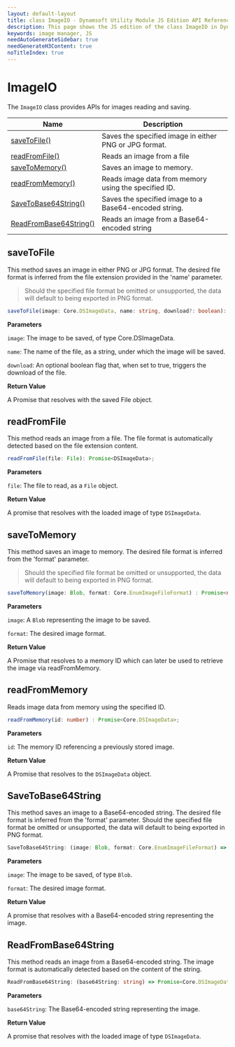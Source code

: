 ```yaml
---
layout: default-layout
title: class ImageIO - Dynamsoft Utility Module JS Edition API Reference
description: This page shows the JS edition of the class ImageIO in Dynamsoft Utility Module.
keywords: image manager, JS
needAutoGenerateSidebar: true
needGenerateH3Content: true
noTitleIndex: true
---
```


# ImageIO

The `ImageIO` class provides APIs for images reading and saving.

| Name                                | Description                                                    |
| ----------------------------------- | -------------------------------------------------------------- |
| [saveToFile()](#savetofile)         | Saves the specified image in either PNG or JPG format.         |
| [readFromFile()](#readfromfile)     | Reads an image from a file                                     |
| [saveToMemory()](#savetomemory)     | Saves an image to memory.                                      |
| [readFromMemory()](#readfrommemory) | Reads image data from memory using the specified ID.           |
| [SaveToBase64String()](#savetobase64string)         | Saves the specified image to a Base64-encoded string.         |
| [ReadFromBase64String()](#readfrombase64string)     | Reads an image from a Base64-encoded string                                     |

## saveToFile

This method saves an image in either PNG or JPG format. The desired file format is inferred from the file extension provided in the 'name' parameter.

> Should the specified file format be omitted or unsupported, the data will default to being exported in PNG format.

```typescript
saveToFile(image: Core.DSImageData, name: string, download?: boolean): Promise<File>;
```

**Parameters**

`image`: The image to be saved, of type Core.DSImageData.

`name`: The name of the file, as a string, under which the image will be saved.

`download`: An optional boolean flag that, when set to true, triggers the download of the file.

**Return Value**

A Promise that resolves with the saved File object.

## readFromFile

This method reads an image from a file. The file format is automatically detected based on the file extension content.

```typescript
readFromFile(file: File): Promise<DSImageData>;
```

**Parameters**

`file`: The file to read, as a `File` object.

**Return Value**

A promise that resolves with the loaded image of type `DSImageData`.

## saveToMemory

This method saves an image to memory. The desired file format is inferred from the 'format' parameter.

> Should the specified file format be omitted or unsupported, the data will default to being exported in PNG format.

```typescript
saveToMemory(image: Blob, format: Core.EnumImageFileFormat) : Promise<number>;
```

**Parameters**

`image`: A `Blob` representing the image to be saved.

`format`: The desired image format.

**Return Value**

A Promise that resolves to a memory ID which can later be used to retrieve the image via readFromMemory.

## readFromMemory

Reads image data from memory using the specified ID.

```typescript
readFromMemory(id: number) : Promise<Core.DSImageData>;
```

**Parameters**

`id`: The memory ID referencing a previously stored image.

**Return Value**

A Promise that resolves to the `DSImageData` object.

## SaveToBase64String

This method saves an image to a Base64-encoded string. The desired file format is inferred from the 'format' parameter. Should the specified file format be omitted or unsupported, the data will default to being exported in PNG format.

```typescript
SaveToBase64String: (image: Blob, format: Core.EnumImageFileFormat) => Promise<string>;
```

**Parameters**

`image`: The image to be saved, of type `Blob`.

`format`: The desired image format.

**Return Value**

A promise that resolves with a Base64-encoded string representing the image.

## ReadFromBase64String

This method reads an image from a Base64-encoded string. The image format is automatically detected based on the content of the string.

```typescript
ReadFromBase64String: (base64String: string) => Promise<Core.DSImageData>;
```

**Parameters**

`base64String`: The Base64-encoded string representing the image.

**Return Value**

A promise that resolves with the loaded image of type `DSImageData`.